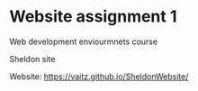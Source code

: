 # Website assignment 1
Web development enviourmnets course

Sheldon site

Website: https://vaitz.github.io/SheldonWebsite/

